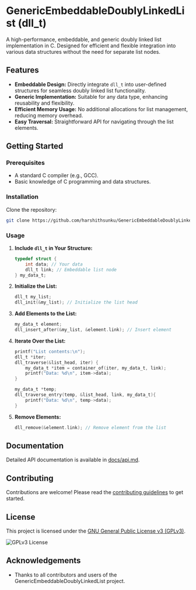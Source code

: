 # GenericEmbeddableDoublyLinkedList (dll_t)

A high-performance, embeddable, and generic doubly linked list implementation in C. Designed for efficient and flexible integration into various data structures without the need for separate list nodes.

## Features

- **Embeddable Design:** Directly integrate `dll_t` into user-defined structures for seamless doubly linked list functionality.
- **Generic Implementation:** Suitable for any data type, enhancing reusability and flexibility.
- **Efficient Memory Usage:** No additional allocations for list management, reducing memory overhead.
- **Easy Traversal:** Straightforward API for navigating through the list elements.

## Getting Started

### Prerequisites

- A standard C compiler (e.g., GCC).
- Basic knowledge of C programming and data structures.

### Installation

Clone the repository:

```bash
git clone https://github.com/harshithsunku/GenericEmbeddableDoublyLinkedList.git
```

### Usage

1. **Include `dll_t` in Your Structure:**

    ```c
    typedef struct {
        int data; // Your data
        dll_t link; // Embeddable list node
    } my_data_t;
    ```

2. **Initialize the List:**

    ```c
    dll_t my_list;
    dll_init(&my_list); // Initialize the list head
    ```

3. **Add Elements to the List:**

    ```c
    my_data_t element;
    dll_insert_after(&my_list, &element.link); // Insert element
    ```

4. **Iterate Over the List:**

    ```c
    printf("List contents:\n");
    dll_t *iter;
    dll_traverse(&list_head, iter) {
        my_data_t *item = container_of(iter, my_data_t, link);
        printf("Data: %d\n", item->data);
    }   

    my_data_t *temp;
    dll_traverse_entry(temp, &list_head, link, my_data_t){
        printf("Data: %d\n", temp->data);
    }   
    ```

5. **Remove Elements:**

    ```c
    dll_remove(&element.link); // Remove element from the list
    ```

## Documentation

Detailed API documentation is available in [docs/api.md](docs/api.md).

## Contributing

Contributions are welcome! Please read the [contributing guidelines](CONTRIBUTING.md) to get started.

## License

This project is licensed under the [GNU General Public License v3 (GPLv3)](LICENSE).

![GPLv3 License](https://img.shields.io/badge/License-GPLv3-blue.svg)


## Acknowledgements

- Thanks to all contributors and users of the GenericEmbeddableDoublyLinkedList project.

